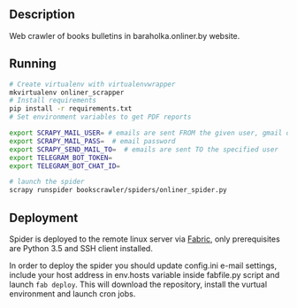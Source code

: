 Description
-----------

Web crawler of books bulletins in baraholka.onliner.by website.

Running
-------
```bash
# Create virtualenv with virtualenvwrapper
mkvirtualenv onliner_scrapper
# Install requirements
pip install -r requirements.txt
# Set environment variables to get PDF reports

export SCRAPY_MAIL_USER= # emails are sent FROM the given user, gmail only supported for now
export SCRAPY_MAIL_PASS=  # email password
export SCRAPY_SEND_MAIL_TO=  # emails are sent TO the specified user
export TELEGRAM_BOT_TOKEN=
export TELEGRAM_BOT_CHAT_ID=

# launch the spider
scrapy runspider bookscrawler/spiders/onliner_spider.py
```

Deployment
----------
Spider is deployed to the remote linux server via [Fabric](http://www.fabfile.org/), only prerequisites are Python 3.5 and SSH client installed.

In order to deploy the spider you should update config.ini e-mail settings, include your host address in env.hosts variable inside fabfile.py script and launch ```fab deploy```. This will download the repository, install the vurtual environment and launch cron jobs.
